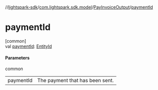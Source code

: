 //[lightspark-sdk](../../../index.md)/[com.lightspark.sdk.model](../index.md)/[PayInvoiceOutput](index.md)/[paymentId](payment-id.md)

# paymentId

[common]\
val [paymentId](payment-id.md): [EntityId](../-entity-id/index.md)

#### Parameters

common

| | |
|---|---|
| paymentId | The payment that has been sent. |
